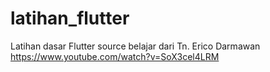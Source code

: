 # latihan_flutter
Latihan dasar Flutter source belajar dari Tn. Erico Darmawan https://www.youtube.com/watch?v=SoX3cel4LRM
